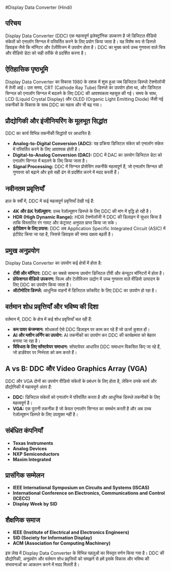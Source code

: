#Display Data Converter (Hindi)

## परिचय
Display Data Converter (DDC) एक महत्वपूर्ण इलेक्ट्रॉनिक उपकरण है जो डिजिटल वीडियो संकेतों को एनालॉग सिग्नल में परिवर्तित करने के लिए प्रयोग किया जाता है। यह विशेष रूप से डिस्प्ले डिवाइस जैसे कि मॉनिटर और टेलीविजन में उपयोग होता है। DDC का मुख्य कार्य उच्च गुणवत्ता वाले चित्र और वीडियो डेटा को सही तरीके से प्रदर्शित करना है।

## ऐतिहासिक पृष्ठभूमि
Display Data Converter का विकास 1980 के दशक में शुरू हुआ जब डिजिटल डिस्प्ले टेक्नोलॉजी में तेजी आई। उस समय, CRT (Cathode Ray Tube) डिस्प्ले का उपयोग होता था, और डिजिटल सिग्नल को एनालॉग सिग्नल में बदलने के लिए DDC की आवश्यकता महसूस की गई। समय के साथ, LCD (Liquid Crystal Display) और OLED (Organic Light Emitting Diode) जैसी नई तकनीकों के विकास के साथ DDC का महत्व और भी बढ़ गया।

## प्रौद्योगिकी और इंजीनियरिंग के मूलभूत सिद्धांत
DDC का कार्य विभिन्न तकनीकी सिद्धांतों पर आधारित है:
- **Analog-to-Digital Conversion (ADC):** यह प्रक्रिया डिजिटल संकेत को एनालॉग संकेत में परिवर्तित करने के लिए आवश्यक होती है।
- **Digital-to-Analog Conversion (DAC):** DDC में DAC का उपयोग डिजिटल डेटा को एनालॉग सिग्नल में बदलने के लिए किया जाता है।
- **Signal Processing:** DDC में सिग्नल प्रोसेसिंग तकनीकें महत्वपूर्ण हैं, जो एनालॉग सिग्नल की गुणवत्ता को बढ़ाने और इसे सही ढंग से प्रदर्शित करने में मदद करती हैं।

## नवीनतम प्रवृत्तियाँ
हाल के वर्षों में, DDC में कई महत्वपूर्ण प्रवृत्तियाँ देखी गई हैं:
- **4K और 8K रेज़ॉल्यूशन:** उच्च रेज़ॉल्यूशन डिस्प्ले के लिए DDC की मांग में वृद्धि हो रही है।
- **HDR (High Dynamic Range):** HDR टेक्नोलॉजी ने DDC की डिज़ाइन में सुधार किया है ताकि विस्तारित रंग गामट और कंट्रास्ट अनुपात प्राप्त किया जा सके।
- **इंटीग्रेशन के लिए प्रयास:** DDC अब Application Specific Integrated Circuit (ASIC) में इंटीग्रेट किया जा रहा है, जिससे डिवाइस की समग्र दक्षता बढ़ती है।

## प्रमुख अनुप्रयोग
Display Data Converter का उपयोग कई क्षेत्रों में होता है:
- **टीवी और मॉनिटर:** DDC का सबसे सामान्य उपयोग डिजिटल टीवी और कंप्यूटर मॉनिटरों में होता है।
- **प्रोफेशनल वीडियो उपकरण:** फिल्म और टेलीविजन उद्योग में उच्च गुणवत्ता वाले वीडियो उत्पादन के लिए DDC का उपयोग किया जाता है।
- **ऑटोमोटिव डिस्प्ले:** आधुनिक वाहनों में डिजिटल कॉकपिट के लिए DDC का उपयोग हो रहा है।

## वर्तमान शोध प्रवृत्तियाँ और भविष्य की दिशा
वर्तमान में, DDC के क्षेत्र में कई शोध प्रवृत्तियाँ चल रही हैं:
- **कम पावर कंजम्प्शन:** शोधकर्ता ऐसे DDC डिज़ाइन पर काम कर रहे हैं जो ऊर्जा कुशल हों।
- **AI और मशीन लर्निंग का उपयोग:** AI तकनीकों का उपयोग कर DDC की कार्यक्षमता को बेहतर बनाया जा रहा है।
- **विविधता के लिए सॉफ्टवेयर समाधान:** सॉफ्टवेयर आधारित DDC समाधान विकसित किए जा रहे हैं, जो हार्डवेयर पर निर्भरता को कम करते हैं।

## A vs B: DDC और Video Graphics Array (VGA)
DDC और VGA दोनों का उपयोग वीडियो संकेतों के प्रबंधन के लिए होता है, लेकिन उनके कार्य और प्रौद्योगिकी में महत्वपूर्ण अंतर हैं:
- **DDC:** डिजिटल संकेतों को एनालॉग में परिवर्तित करता है और आधुनिक डिस्प्ले तकनीकों के लिए महत्वपूर्ण है।
- **VGA:** एक पुरानी तकनीक है जो केवल एनालॉग सिग्नल का समर्थन करती है और अब उच्च रेज़ॉल्यूशन डिस्प्ले के लिए उपयुक्त नहीं है।

## संबंधित कंपनियाँ
- **Texas Instruments**
- **Analog Devices**
- **NXP Semiconductors**
- **Maxim Integrated**

## प्रासंगिक सम्मेलन
- **IEEE International Symposium on Circuits and Systems (ISCAS)**
- **International Conference on Electronics, Communications and Control (ICECC)**
- **Display Week by SID**

## शैक्षणिक समाज
- **IEEE (Institute of Electrical and Electronics Engineers)**
- **SID (Society for Information Display)**
- **ACM (Association for Computing Machinery)**

इस लेख में Display Data Converter के विभिन्न पहलुओं का विस्तृत वर्णन किया गया है। DDC की प्रौद्योगिकी, अनुप्रयोग और वर्तमान शोध प्रवृत्तियों को समझने से हमें इसके विकास और भविष्य की संभावनाओं का आकलन करने में मदद मिलती है।